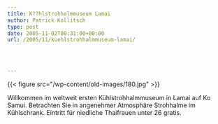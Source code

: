 ```yaml
---
title: K??hlstrohhalmmuseum Lamai
author: Patrick Kollitsch
type: post
date: 2005-11-02T00:31:00+00:00
url: /2005/11/kuehlstrohhalmmuseum-lamai/




---
```

{{< figure src="/wp-content/old-images/180.jpg" >}}

Willkommen im weltweit ersten Kühlstrohhalmmuseum in Lamai auf Ko Samui. Betrachten Sie in angenehmer Atmosphäre Strohhalme im Kühlschrank. Eintritt für niedliche Thaifrauen unter 26 gratis.
